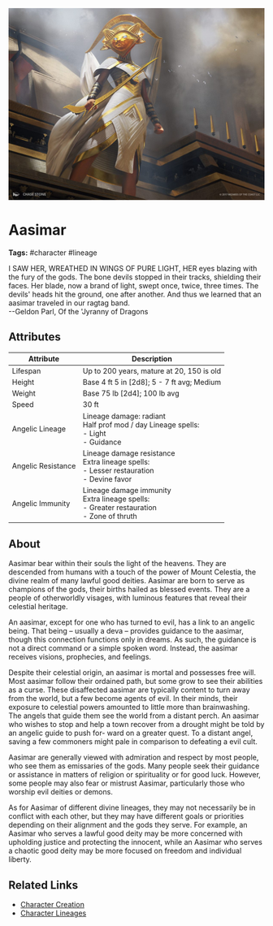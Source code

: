 ![cover](../../assets/images/lineages/aasimar.jpeg)

# Aasimar

**Tags:**  #character #lineage 

I SAW HER, WREATHED IN WINGS OF PURE LIGHT, HER eyes blazing with the fury of the gods. The bone devils stopped in their tracks, shielding their faces. Her blade, now a brand of light, swept once, twice, three times. The devils' heads hit the ground, one after another. And thus we learned that an aasimar traveled in our ragtag band.  
 --Geldon Parl, Of the 'Jyranny of Dragons

## Attributes

| Attribute | Description |
| --------- | ----------- |
| Lifespan | Up to 200 years, mature at 20, 150 is old |
| Height | Base 4 ft 5 in [2d8]; 5 - 7 ft avg; Medium |
| Weight | Base 75 lb [2d4]; 100 lb avg |
| Speed     | 30 ft |
| Angelic Lineage | Lineage damage: radiant <br />Half prof mod / day Lineage spells: <br /> - Light <br /> - Guidance |
| Angelic Resistance | Lineage damage resistance<br />Extra lineage spells: <br />- Lesser restauration <br />- Devine favor |
| Angelic Immunity | Lineage damage immunity<br />Extra lineage spells: <br />- Greater restauration <br />- Zone of thruth |

## About
Aasimar bear within their souls the light of the heavens. They are descended from humans with a touch of the power of Mount Celestia, the divine realm of many lawful good deities. Aasimar are born to serve as champions of the gods, their births hailed as blessed events. They are a people of otherworldly visages, with luminous features that reveal their celestial heritage.

An aasimar, except for one who has turned to evil, has a link to an angelic being. That being – usually a deva – provides guidance to the aasimar, though this connection functions only in dreams. As such, the guidance is not a direct command or a simple spoken word. Instead, the aasimar receives visions, prophecies, and feelings.

Despite their celestial origin, an aasimar is mortal and possesses free will. Most aasimar follow their ordained path, but some grow to see their abilities as a curse. These disaffected aasimar are typically content to turn away from the world, but a few become agents of evil. In their minds, their exposure to celestial powers amounted to little more than brainwashing. The angels that guide them see the world from a distant perch. An aasimar who wishes to stop and help a town recover from a drought might be told by an angelic guide to push for-
ward on a greater quest. To a distant angel, saving a few commoners might pale in comparison to defeating a evil cult.

Aasimar are generally viewed with admiration and respect by most people, who see them as emissaries of the gods. Many people seek their guidance or assistance in matters of religion or spirituality or for good luck. However, some people may also fear or mistrust Aasimar, particularly those who worship evil deities or demons.

As for Aasimar of different divine lineages, they may not necessarily be in conflict with each other, but they may have different goals or priorities depending on their alignment and the gods they serve. For example, an Aasimar who serves a lawful good deity may be more concerned with upholding justice and protecting the innocent, while an Aasimar who serves a chaotic good deity may be more focused on freedom and individual liberty.

## Related Links
- [Character Creation](../../20_character_creation.md)
- [Character Lineages](../../22_character_lineage.md)